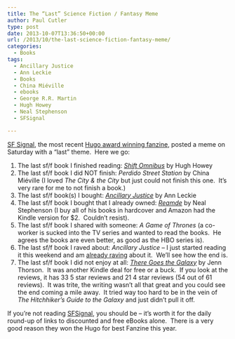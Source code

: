 ```yaml
---
title: The “Last” Science Fiction / Fantasy Meme
author: Paul Cutler
type: post
date: 2013-10-07T13:36:50+00:00
url: /2013/10/the-last-science-fiction-fantasy-meme/
categories:
  - Books
tags:
  - Ancillary Justice
  - Ann Leckie
  - Books
  - China Miéville
  - ebooks
  - George R.R. Martin
  - Hugh Howey
  - Neal Stephenson
  - SFSignal

---
```

[SF Signal][1], the most recent [Hugo award winning fanzine][2], posted a meme on Saturday with a &#8220;last&#8221; theme.  Here we go:

  1. The last sf/f book I finished reading: [_Shift Omnibus_][3] by Hugh Howey
  2. The last sf/f book I did NOT finish: _Perdido Street Station_ by China Miéville (I loved _The City & the City_ but just could not finish this one.  It&#8217;s very rare for me to not finish a book.)
  3. The last sf/f book(s) I bought: [_Ancillary Justice_][4] by Ann Leckie
  4. The last sf/f book I bought that I already owned: _[Reamde][5]_ by Neal Stephenson (I buy all of his books in hardcover and Amazon had the Kindle version for $2.  Couldn&#8217;t resist).
  5. The last sf/f book I shared with someone: _A Game of Thrones_ (a co-worker is sucked into the TV series and wanted to read the books.  He agrees the books are even better, as good as the HBO series is).
  6. The last sf/f book I raved about: _Ancillary Justice_ &#8211; I just started reading it this weekend and am [already raving][6] about it.  We&#8217;ll see how the end is.
  7. The last sf/f book I did not enjoy at all: [_There Goes the Galaxy_][7] by Jenn Thorson.  It was another Kindle deal for free or a buck.  If you look at the reviews, it has 33 5 star reviews and 21 4 star reviews (54 out of 61 reviews).  It was trite, the writing wasn&#8217;t all that great and you could see the end coming a mile away.  It tried way too hard to be in the vein of _The Hitchhiker&#8217;s Guide to the Galaxy_ and just didn&#8217;t pull it off.

If you&#8217;re not reading [SFSignal][8], you should be &#8211; it&#8217;s worth it for the daily round-up of links to discounted and free eBooks alone.  There is a very good reason they won the Hugo for best Fanzine this year.

 [1]: http://www.sfsignal.com/
 [2]: http://www.thehugoawards.org/hugo-history/2013-hugo-awards/
 [3]: http://www.amazon.com/Shift-Omnibus-Silo-Saga-ebook/dp/B00B6Z6HI2/ref=sr_1_1?ie=UTF8&qid=1381151926&sr=8-1&keywords=shift+omnibus
 [4]: http://www.amazon.com/Ancillary-Justice-ebook/dp/B00BAXFDLM/ref=sr_1_1?ie=UTF8&qid=1381151899&sr=8-1&keywords=ancillary+justice
 [5]: http://www.amazon.com/Reamde-A-Novel-ebook/dp/B004XVN0WW/ref=sr_1_1?ie=UTF8&qid=1381151960&sr=8-1&keywords=reamde
 [6]: https://twitter.com/prcutler/status/386907097637453824
 [7]: http://www.amazon.com/gp/product/B005M2RRRA/ref=oh_d__o00_details_o00__i00?ie=UTF8&psc=1
 [8]: http://www.sfsignal.com